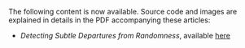 The following content is now available. Source code and images are explained in details in the PDF accompanying these articles:
<ul>
  <li><i>Detecting Subtle Departures from Randomness</i>, available <a href="https://mltblog.com/3OsyBTB">here</a></li>
</ul>
